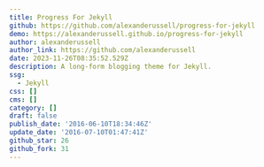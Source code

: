 ```yaml
---
title: Progress For Jekyll
github: https://github.com/alexanderussell/progress-for-jekyll
demo: https://alexanderussell.github.io/progress-for-jekyll
author: alexanderussell
author_link: https://github.com/alexanderussell
date: 2023-11-26T08:35:52.529Z
description: A long-form blogging theme for Jekyll.
ssg:
  - Jekyll
css: []
cms: []
category: []
draft: false
publish_date: '2016-06-10T18:34:46Z'
update_date: '2016-07-10T01:47:41Z'
github_star: 26
github_fork: 31
---
```

